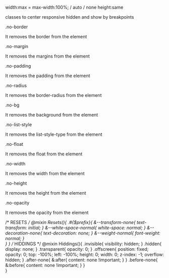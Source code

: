 width:max  = max-width:100%; / auto / none
height:same

classes to center
responsive hidden and show by breakpoints

.no-border

It removes the border from the element


.no-margin

It removes the margins from the element


.no-padding

It removes the padding from the element


.no-radius

It removes the border-radius from the element


.no-bg

It removes the background from the element


.no-list-style

It removes the list-style-type from the element


.no-float

It removes the float from the element


.no-width

It removes the width from the element


.no-height

It removes the height from the element


.no-opacity

It removes the opacity from the element

/*
  RESETS
*/
@mixin Resets(){
  .#{$prefix}{
    &--transform-none{
      text-transform: initial;
    }
    &--white-space-normal{
      white-space: normal;
    }
    &--decoration-none{
      text-decoration: none;
    }
    &--weight-normal{
      font-weight: normal;
    }    
  }
}
/*
  HIDDINGS
*/
@mixin Hiddings(){
  .invisible{ 
    visibility: hidden; 
  } 
  .hidden{ 
    display: none; 
  } 
  .transparent{ 
    opacity: 0; 
  } 
  .offscreen{ 
    position: fixed; 
    opacity: 0; 
    top: -100%; 
    left: -100%; 
    height: 0; 
    width: 0; 
    z-index: -1; 
    overflow: hidden; 
  }
  .after-none{
    &:after{
      content: none !important;
    }
  }
  .before-none{
    &:before{
      content: none !important;
    }
  }  
}